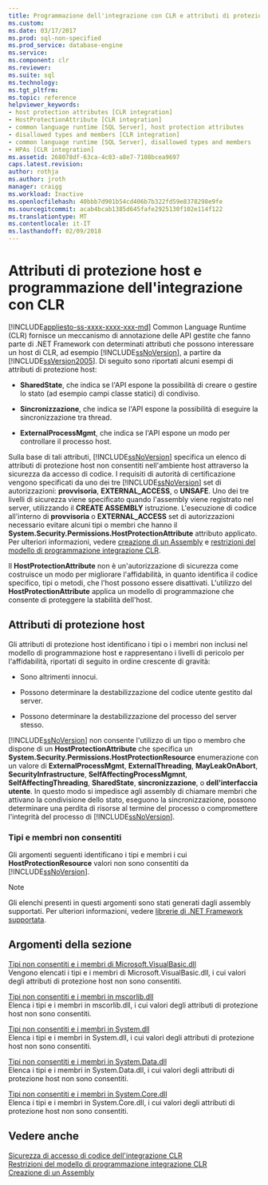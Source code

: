 ```yaml
---
title: Programmazione dell'integrazione con CLR e attributi di protezione host | Documenti Microsoft
ms.custom: 
ms.date: 03/17/2017
ms.prod: sql-non-specified
ms.prod_service: database-engine
ms.service: 
ms.component: clr
ms.reviewer: 
ms.suite: sql
ms.technology: 
ms.tgt_pltfrm: 
ms.topic: reference
helpviewer_keywords:
- host protection attributes [CLR integration]
- HostProtectionAttribute [CLR integration]
- common language runtime [SQL Server], host protection attributes
- disallowed types and members [CLR integration]
- common language runtime [SQL Server], disallowed types and members
- HPAs [CLR integration]
ms.assetid: 268078df-63ca-4c03-a8e7-7108bcea9697
caps.latest.revision: 
author: rothja
ms.author: jroth
manager: craigg
ms.workload: Inactive
ms.openlocfilehash: 40bbb7d901b54cd406b7b322fd59e8378298e9fe
ms.sourcegitcommit: acab4bcab1385d645fafe2925130f102e114f122
ms.translationtype: MT
ms.contentlocale: it-IT
ms.lasthandoff: 02/09/2018
---
```

# <a name="host-protection-attributes-and-clr-integration-programming"></a>Attributi di protezione host e programmazione dell'integrazione con CLR
[!INCLUDE[appliesto-ss-xxxx-xxxx-xxx-md](../../includes/appliesto-ss-xxxx-xxxx-xxx-md.md)]
Common Language Runtime (CLR) fornisce un meccanismo di annotazione delle API gestite che fanno parte di .NET Framework con determinati attributi che possono interessare un host di CLR, ad esempio [!INCLUDE[ssNoVersion](../../includes/ssnoversion-md.md)], a partire da [!INCLUDE[ssVersion2005](../../includes/ssversion2005-md.md)]. Di seguito sono riportati alcuni esempi di attributi di protezione host:  
  
-   **SharedState**, che indica se l'API espone la possibilità di creare o gestire lo stato (ad esempio campi classe statici) di condiviso.  
  
-   **Sincronizzazione**, che indica se l'API espone la possibilità di eseguire la sincronizzazione tra thread.  
  
-   **ExternalProcessMgmt**, che indica se l'API espone un modo per controllare il processo host.  
  
 Sulla base di tali attributi, [!INCLUDE[ssNoVersion](../../includes/ssnoversion-md.md)] specifica un elenco di attributi di protezione host non consentiti nell'ambiente host attraverso la sicurezza da accesso di codice. I requisiti di autorità di certificazione vengono specificati da uno dei tre [!INCLUDE[ssNoVersion](../../includes/ssnoversion-md.md)] set di autorizzazioni: **provvisoria**, **EXTERNAL_ACCESS**, o **UNSAFE**. Uno dei tre livelli di sicurezza viene specificato quando l'assembly viene registrato nel server, utilizzando il **CREATE ASSEMBLY** istruzione. L'esecuzione di codice all'interno di **provvisoria** o **EXTERNAL_ACCESS** set di autorizzazioni necessario evitare alcuni tipi o membri che hanno il **System.Security.Permissions.HostProtectionAttribute** attributo applicato. Per ulteriori informazioni, vedere [creazione di un Assembly](../../relational-databases/clr-integration/assemblies/creating-an-assembly.md) e [restrizioni del modello di programmazione integrazione CLR](../../relational-databases/clr-integration/database-objects/clr-integration-programming-model-restrictions.md).  
  
 Il **HostProtectionAttribute** non è un'autorizzazione di sicurezza come costruisce un modo per migliorare l'affidabilità, in quanto identifica il codice specifico, tipi o metodi, che l'host possono essere disattivati. L'utilizzo del **HostProtectionAttribute** applica un modello di programmazione che consente di proteggere la stabilità dell'host.  
  
## <a name="host-protection-attributes"></a>Attributi di protezione host  
 Gli attributi di protezione host identificano i tipi o i membri non inclusi nel modello di programmazione host e rappresentano i livelli di pericolo per l'affidabilità, riportati di seguito in ordine crescente di gravità:  
  
-   Sono altrimenti innocui.  
  
-   Possono determinare la destabilizzazione del codice utente gestito dal server.  
  
-   Possono determinare la destabilizzazione del processo del server stesso.  
  
 [!INCLUDE[ssNoVersion](../../includes/ssnoversion-md.md)] non consente l'utilizzo di un tipo o membro che dispone di un **HostProtectionAttribute** che specifica un **System.Security.Permissions.HostProtectionResource** enumerazione con un valore di  **ExternalProcessMgmt**, **ExternalThreading**, **MayLeakOnAbort**, **SecurityInfrastructure**,  **SelfAffectingProcessMgmnt**, **SelfAffectingThreading**, **SharedState**, **sincronizzazione**, o **dell'interfaccia utente**. In questo modo si impedisce agli assembly di chiamare membri che attivano la condivisione dello stato, eseguono la sincronizzazione, possono determinare una perdita di risorse al termine del processo o compromettere l'integrità del processo di [!INCLUDE[ssNoVersion](../../includes/ssnoversion-md.md)].  
  
### <a name="disallowed-types-and-members"></a>Tipi e membri non consentiti  
 Gli argomenti seguenti identificano i tipi e membri i cui **HostProtectionResource** valori non sono consentiti da [!INCLUDE[ssNoVersion](../../includes/ssnoversion-md.md)].  
  
> [!NOTE]  
>  Gli elenchi presenti in questi argomenti sono stati generati dagli assembly supportati.  Per ulteriori informazioni, vedere [librerie di .NET Framework supportata](../../relational-databases/clr-integration/database-objects/supported-net-framework-libraries.md).  
  
## <a name="in-this-section"></a>Argomenti della sezione  
 [Tipi non consentiti e i membri di Microsoft.VisualBasic.dll](../../relational-databases/clr-integration-security-host-protection-attributes/disallowed-types-and-members-in-microsoft-visualbasic-dll.md)  
 Vengono elencati i tipi e i membri di Microsoft.VisualBasic.dll, i cui valori degli attributi di protezione host non sono consentiti.  
  
 [Tipi non consentiti e i membri in mscorlib.dll](../../relational-databases/clr-integration-security-host-protection-attributes/disallowed-types-and-members-in-mscorlib-dll.md)  
 Elenca i tipi e i membri in mscorlib.dll, i cui valori degli attributi di protezione host non sono consentiti.  
  
 [Tipi non consentiti e i membri in System.dll](../../relational-databases/clr-integration-security-host-protection-attributes/disallowed-types-and-members-in-system-dll.md)  
 Elenca i tipi e i membri in System.dll, i cui valori degli attributi di protezione host non sono consentiti.  
  
 [Tipi non consentiti e i membri in System.Data.dll](../../relational-databases/clr-integration-security-host-protection-attributes/disallowed-types-and-members-in-system-data-dll.md)  
 Elenca i tipi e i membri in System.Data.dll, i cui valori degli attributi di protezione host non sono consentiti.  
  
 [Tipi non consentiti e i membri in System.Core.dll](../../relational-databases/clr-integration-security-host-protection-attributes/disallowed-types-and-members-in-system-core-dll.md)  
 Elenca i tipi e i membri in System.Core.dll, i cui valori degli attributi di protezione host non sono consentiti.  
  
## <a name="see-also"></a>Vedere anche  
 [Sicurezza di accesso di codice dell'integrazione CLR](../../relational-databases/clr-integration/security/clr-integration-code-access-security.md)   
 [Restrizioni del modello di programmazione integrazione CLR](../../relational-databases/clr-integration/database-objects/clr-integration-programming-model-restrictions.md)   
 [Creazione di un Assembly](../../relational-databases/clr-integration/assemblies/creating-an-assembly.md)  
  
  
